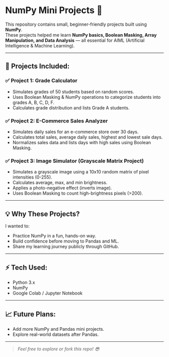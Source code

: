 # NumPy Mini Projects 🚀

This repository contains small, beginner-friendly projects built using **NumPy**.  
These projects helped me learn **NumPy basics, Boolean Masking, Array Manipulation, and Data Analysis** — all essential for AIML (Artificial Intelligence & Machine Learning).

---

## 📂 Projects Included:
### ✅ Project 1: Grade Calculator
- Simulates grades of 50 students based on random scores.
- Uses Boolean Masking & NumPy operations to categorize students into grades A, B, C, D, F.
- Calculates grade distribution and lists Grade A students.

### ✅ Project 2: E-Commerce Sales Analyzer
- Simulates daily sales for an e-commerce store over 30 days.
- Calculates total sales, average daily sales, highest and lowest sale days.
- Normalizes sales data and lists days with high sales using Boolean Masking.

### ✅ Project 3: Image Simulator (Grayscale Matrix Project)
- Simulates a grayscale image using a 10x10 random matrix of pixel intensities (0-255).
- Calculates average, max, and min brightness.
- Applies a photo-negative effect (inverts image).
- Uses Boolean Masking to count high-brightness pixels (>200).


---

## 💡 Why These Projects?
I wanted to:
- Practice NumPy in a fun, hands-on way.
- Build confidence before moving to Pandas and ML.
- Share my learning journey publicly through GitHub.

---

## ⚡ Tech Used:
- Python 3.x
- NumPy
- Google Colab / Jupyter Notebook

---

## 📈 Future Plans:
- Add more NumPy and Pandas mini projects.
- Explore real-world datasets after Pandas.

---

> *Feel free to explore or fork this repo! 😎*
